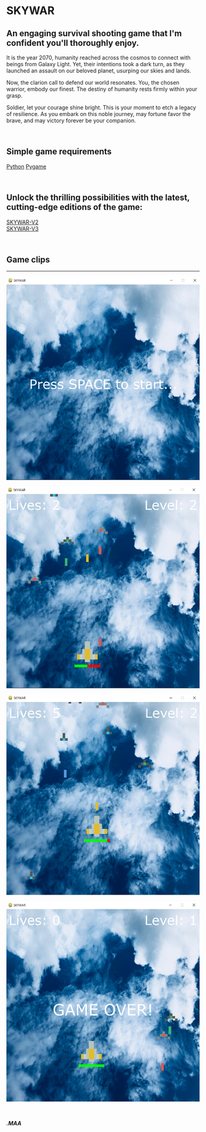 # SKYWAR

## An engaging survival shooting game that I'm confident you'll thoroughly enjoy.

It is the year 2070, humanity reached across the cosmos to connect with beings from Galaxy Light. Yet, their intentions took a dark turn, as they launched an assault on our beloved planet, usurping our skies and lands.

Now, the clarion call to defend our world resonates. You, the chosen warrior, embody our finest. The destiny of humanity rests firmly within your grasp.

Soldier, let your courage shine bright. This is your moment to etch a legacy of resilience. As you embark on this noble journey, may fortune favor the brave, and may victory forever be your companion.

<br/>

**Simple game requirements**
---
[Python](https://www.python.org/downloads/)
[Pygame](https://pypi.org/project/pygame/)


<br/>

**Unlock the thrilling possibilities with the latest, cutting-edge editions of the game:**
---
[SKYWAR-V2](https://github.com/MA-Abahmane/SKYWAR/tree/SKYWAR-V2)
<br/>
[SKYWAR-V3](https://github.com/MA-Abahmane/SKYWAR/tree/SKYWAR-V3)

<br/>

## Game clips
---
![img](https://github.com/MA-Abahmane/SKYWAR/blob/main/Images/startGame.png)

![img](https://github.com/MA-Abahmane/SKYWAR/blob/main/Images/inGame1.png)

![img](https://github.com/MA-Abahmane/SKYWAR/blob/main/Images/inGame2.png)

![img](https://github.com/MA-Abahmane/SKYWAR/blob/main/Images/endGame.png)

<br/>

_**.MAA**_
